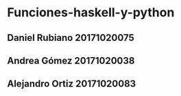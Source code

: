 # Funciones-haskell-y-python
## Daniel Rubiano  20171020075
##  Andrea Gómez     20171020038
## Alejandro Ortiz 20171020083
